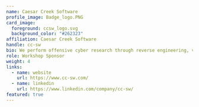 ```yaml
---
name: Caesar Creek Software
profile_image: Badge_logo.PNG
card_image:
  foreground: ccsw_logo.svg
  background_color: "#262323"
affiliation: Caesar Creek Software
handle: cc-sw
bio: We perform offensive cyber research through reverse engineering, vulnerability analysis, exploit development, & network security. We void warranties!
role: Workshop Sponsor
weight: 4
links:
  - name: website
    url: https://www.cc-sw.com/
  - name: linkedin
    url: https://www.linkedin.com/company/cc-sw/
featured: true
---
```

